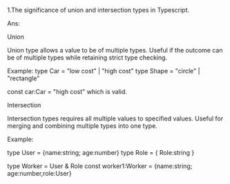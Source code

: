 1.The significance of union and intersection types in Typescript.

Ans:

Union

Union type allows a value to be of multiple types. Useful if the outcome can be of multiple types while retaining strict type checking.

Example: 
type Car = "low cost" | "high cost"
type Shape = "circle" | "rectangle"

const car:Car = "high cost" which is valid.

Intersection

Intersection types requires all multiple values to specified values. Useful for merging and combining multiple types into one type.

Example:

type User = {name:string; age:number}
type Role = { Role:string }

type Worker = User & Role
const worker1:Worker = {name:string; age:number,role:User}